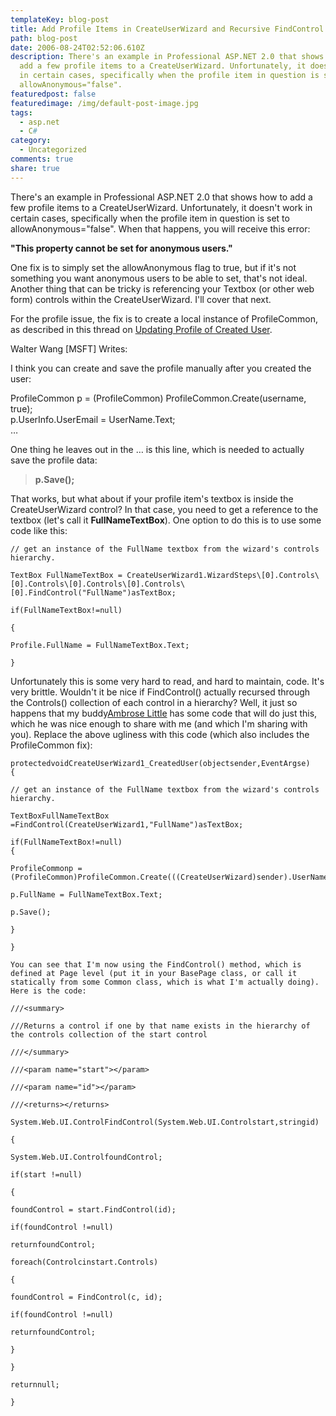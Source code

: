 ```yaml
---
templateKey: blog-post
title: Add Profile Items in CreateUserWizard and Recursive FindControl
path: blog-post
date: 2006-08-24T02:52:06.610Z
description: There's an example in Professional ASP.NET 2.0 that shows how to
  add a few profile items to a CreateUserWizard. Unfortunately, it doesn't work
  in certain cases, specifically when the profile item in question is set to
  allowAnonymous="false".
featuredpost: false
featuredimage: /img/default-post-image.jpg
tags:
  - asp.net
  - C#
category:
  - Uncategorized
comments: true
share: true
---
```

<!--StartFragment-->

There's an example in Professional ASP.NET 2.0 that shows how to add a few profile items to a CreateUserWizard. Unfortunately, it doesn't work in certain cases, specifically when the profile item in question is set to allowAnonymous="false". When that happens, you will receive this error:

**"This property cannot be set for anonymous users."**

One fix is to simply set the allowAnonymous flag to true, but if it's not something you want anonymous users to be able to set, that's not ideal. Another thing that can be tricky is referencing your Textbox (or other web form) controls within the CreateUserWizard. I'll cover that next.

For the profile issue, the fix is to create a local instance of ProfileCommon, as described in this thread on [Updating Profile of Created User](http://aspalliance.com/groups/microsoft_public_dotnet_framework/ng-395881_Update_Profile_of_Created_User.aspx).

Walter Wang \[MSFT] Writes:

I think you can create and save the profile manually after you created the\
user:

ProfileCommon p = (ProfileCommon) ProfileCommon.Create(username, true);\
p.UserInfo.UserEmail = UserName.Text;\
…

One thing he leaves out in the … is this line, which is needed to actually save the profile data:

> **p.Save();**

That works, but what about if your profile item's textbox is inside the CreateUserWizard control? In that case, you need to get a reference to the textbox (let's call it **FullNameTextBox**). One option to do this is to use some code like this:

```
// get an instance of the FullName textbox from the wizard's controls hierarchy.

TextBox FullNameTextBox = CreateUserWizard1.WizardSteps\[0].Controls\[0].Controls\[0].Controls\[0].Controls\[0].FindControl("FullName")asTextBox;

if(FullNameTextBox!=null)

{

Profile.FullName = FullNameTextBox.Text;

}
```

Unfortunately this is some very hard to read, and hard to maintain, code. It's very brittle. Wouldn't it be nice if FindControl() actually recursed through the Controls() collection of each control in a hierarchy? Well, it just so happens that my buddy[Ambrose Little](http://dotnettemplar.net/) has some code that will do just this, which he was nice enough to share with me (and which I'm sharing with you). Replace the above ugliness with this code (which also includes the ProfileCommon fix):

```
protectedvoidCreateUserWizard1_CreatedUser(objectsender,EventArgse)
{

// get an instance of the FullName textbox from the wizard's controls hierarchy.

TextBoxFullNameTextBox =FindControl(CreateUserWizard1,"FullName")asTextBox;

if(FullNameTextBox!=null)
{

ProfileCommonp = (ProfileCommon)ProfileCommon.Create(((CreateUserWizard)sender).UserName,true);

p.FullName = FullNameTextBox.Text;

p.Save();

}

}

You can see that I'm now using the FindControl() method, which is defined at Page level (put it in your BasePage class, or call it statically from some Common class, which is what I'm actually doing). Here is the code:

///<summary>

///Returns a control if one by that name exists in the hierarchy of the controls collection of the start control

///</summary>

///<param name="start"></param>

///<param name="id"></param>

///<returns></returns>

System.Web.UI.ControlFindControl(System.Web.UI.Controlstart,stringid)

{

System.Web.UI.ControlfoundControl;

if(start !=null)

{

foundControl = start.FindControl(id);

if(foundControl !=null)

returnfoundControl;

foreach(Controlcinstart.Controls)

{

foundControl = FindControl(c, id);

if(foundControl !=null)

returnfoundControl;

}

}

returnnull;

}
```



<!--EndFragment-->
